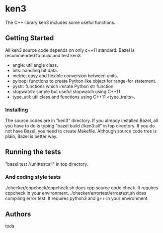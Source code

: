 # ken3

The C++ library ken3 includes some useful functions.

## Getting Started

All ken3 source code depends on only c++11 standard.
Bazel is recommended to build and test ken3.

- angle: util angle class.
- bits: handling bit data.
- metric: easy and flexible conversion between units.
- pyloop: functions to create Python like object for range-for statement.
- pystr: functions which imitate Python str function.
- stopwatch: simple but useful stopwatch using C++11 <chrono>.
- type_util: util class and functions using C++11 <type_traits>.

### Installing

The source codes are in "ken3" directory.
If you already installed Bazel, all you have to do is typing "bazel build //ken3:all" in top directory.
If you do not have Bazel, you need to create Makefile. Although source code tree is plain, Bazel is better way.

## Running the tests

"bazel test //unittest:all" in top directory.

### And coding style tests

./checker/cppcheck/cppcheck.sh does cpp source code check. It requires cppcheck in your environment.
./checker/errortest/erroetest.sh does compiling error test. It requires python3 and g++ in your environment.

## Authors

toda

